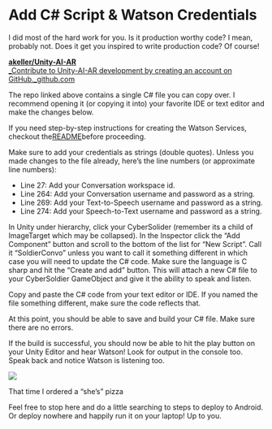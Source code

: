# Add C\# Script & Watson Credentials

I did most of the hard work for you. Is it production worthy code? I mean, probably not. Does it get you inspired to write production code? Of course!

[**akeller/Unity-AI-AR**  
\_Contribute to Unity-AI-AR development by creating an account on GitHub.\_github.com](https://github.com/akeller/Unity-AI-AR)

The repo linked above contains a single C\# file you can copy over. I recommend opening it \(or copying it into\) your favorite IDE or text editor and make the changes below.

If you need step-by-step instructions for creating the Watson Services, checkout the[README](https://github.com/akeller/Unity-AI-AR/blob/master/README.md)before proceeding.

Make sure to add your credentials as strings \(double quotes\). Unless you made changes to the file already, here’s the line numbers \(or approximate line numbers\):

* Line 27: Add your Conversation workspace id.
* Line 264: Add your Conversation username and password as a string.
* Line 269: Add your Text-to-Speech username and password as a string.
* Line 274: Add your Speech-to-Text username and password as a string.

In Unity under hierarchy, click your CyberSolider \(remember its a child of ImageTarget which may be collapsed\). In the Inspector click the “Add Component” button and scroll to the bottom of the list for “New Script”. Call it “SoldierConvo” unless you want to call it something different in which case you will need to update the C\# code. Make sure the language is C sharp and hit the “Create and add” button. This will attach a new C\# file to your CyberSoldier GameObject and give it the ability to speak and listen.

Copy and paste the C\# code from your text editor or IDE. If you named the file something different, make sure the code reflects that.

At this point, you should be able to save and build your C\# file. Make sure there are no errors.

If the build is successful, you should now be able to hit the play button on your Unity Editor and hear Watson! Look for output in the console too. Speak back and notice Watson is listening too.

![](https://cdn-images-1.medium.com/max/1600/1*5ajdgIkzjlQC4d_0ESBrNA.png)

That time I ordered a “she’s” pizza

Feel free to stop here and do a little searching to steps to deploy to Android. Or deploy nowhere and happily run it on your laptop! Up to you.

